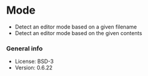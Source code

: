 # Mode

* Detect an editor mode based on a given filename
* Detect an editor mode based on the given contents

### General info

* License: BSD-3
* Version: 0.6.22
